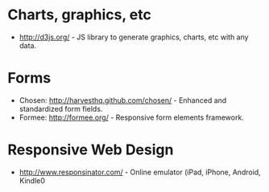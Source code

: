 # Charts, graphics, etc
* http://d3js.org/ - JS library to generate graphics, charts, etc with any data.

# Forms
* Chosen: http://harvesthq.github.com/chosen/ - Enhanced and standardized form fields.
* Formee: http://formee.org/ - Responsive form elements framework.

# Responsive Web Design
* http://www.responsinator.com/ - Online emulator (iPad, iPhone, Android, Kindle0
